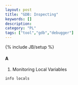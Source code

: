 ```yaml
---
layout: post
title: "GDB: Inspecting"
keywords: [] 
description: 
category: "PL"
tags: ["tool","gdb","debugger"]
---
```

{% include JB/setup %}

#### A
1. Monitoring Local Variables

```cpp
info locals
```

